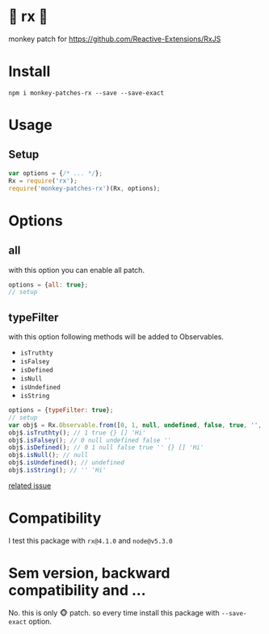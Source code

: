 # :see_no_evil: rx :hear_no_evil:
monkey patch for https://github.com/Reactive-Extensions/RxJS


# Install

```
npm i monkey-patches-rx --save --save-exact
```

# Usage
## Setup
```js
var options = {/* ... */};
Rx = require('rx');
require('monkey-patches-rx')(Rx, options);
```

# Options
## all
with this option you can enable all patch.
```js
options = {all: true};
// setup
```
## typeFilter
with this option following methods will be added to Observables.

- `isTruthty`
- `isFalsey`
- `isDefined`
- `isNull`
- `isUndefined`
- `isString`

```js
options = {typeFilter: true};
// setup
var obj$ = Rx.Observable.from([0, 1, null, undefined, false, true, '', {}, [], 'Hi']);
obj$.isTruthty(); // 1 true {} [] 'Hi'
obj$.isFalsey(); // 0 null undefined false ''
obj$.isDefined(); // 0 1 null false true '' {} [] 'Hi'
obj$.isNull(); // null
obj$.isUndefined(); // undefined
obj$.isString(); // '' 'Hi'
```
[related issue](https://github.com/Reactive-Extensions/RxJS/issues/948)

# Compatibility

I test this package with `rx@4.1.0` and `node@v5.3.0`

# Sem version, backward compatibility and ...
No. this is only :monkey_face: patch. so every time install this package with `--save-exact` option.